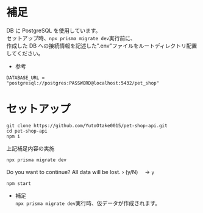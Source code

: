 # 補足

DB に PostgreSQL を使用しています。</br>
セットアップ時、`npx prisma migrate dev`実行前に、 </br>
作成した DB への接続情報を記述した".env"ファイルをルートディレクトリ配置してください。

- 参考

```.env
DATABASE_URL = "postgresql://postgres:PASSWORD@localhost:5432/pet_shop"
```

# セットアップ

```
git clone https://github.com/YutoOtake0015/pet-shop-api.git
cd pet-shop-api
npm i
```

上記補足内容の実施

```
npx prisma migrate dev
```

Do you want to continue? All data will be lost. › (y/N)　 → `y`

```
npm start
```

- 補足</br>
  `npx prisma migrate dev`実行時、仮データが作成されます。
